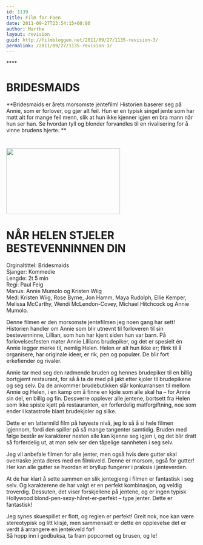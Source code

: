 ```yaml
---
id: 1139
title: Film for Faen
date: 2011-09-27T23:54:15+00:00
author: Marthe
layout: revision
guid: http://filmbloggen.net/2011/09/27/1135-revision-3/
permalink: /2011/09/27/1135-revision-3/
---
```

­­­****

# BRIDESMAIDS

**Bridesmaids er årets morsomste jentefilm! Historien baserer seg på Annie, som er forlover, og gjør alt feil. Hun er en typisk singel jente som har møtt alt for mange feil menn, slik at hun ikke kjenner igjen en bra mann når hun ser han. Se hvordan tyll og blonder forvandles til en rivalisering for å vinne brudens hjerte. **

# 

# <a href="http://filmbloggen.net/?attachment_id=1138" rel="attachment wp-att-1138"><img class="size-medium wp-image-1138 alignleft" src="http://filmbloggen.net/wp-content/uploads//2011/09/bridesmaids-300x174.jpg" alt="" width="300" height="174" /></a>

# 

# 

# 

# 

# **NÅR HELEN STJELER BESTEVENNINNEN DIN**

Orginaltittel: Bridesmaids  
Sjanger: Kommedie  
Lengde: 2t 5 min  
Regi: Paul Feig  
Manus: Annie Mumolo og Kristen Wiig  
Med: Kristen Wiig, Rose Byrne, Jon Hamm, Maya Rudolph, Ellie Kemper, Melissa McCarthy, Wendi McLendon-Covey, Michael Hitchcock og Annie Mumolo.

Denne filmen er den morsomste jentefilmen jeg noen gang har sett! Historien handler om Annie som blir utnevnt til forloveren til sin bestevenninne, Lillian, som hun har kjent siden hun var barn. På forlovelsesfesten møter Annie Lillians brudepiker, og det er spesielt én Annie legger merke til, nemlig Helen. Helen er alt hun ikke er; flink til å organisere, har originale ideer, er rik, pen og populær. De blir fort erkefiender og rivaler.

Annie tar med seg den rødmende bruden og hennes brudepiker til en billig bortgjemt restaurant, for så å ta de med på jakt etter kjoler til brudepikene og seg selv. Da de ankommer brudebutikken slår konkurransen til mellom Annie og Helen, i en kamp om å finne en kjole som alle skal ha – for Annie sin del, en billig og fin. Dessverre opplever alle jentene, bortsett fra Helen som ikke spiste kjøtt på restauranten, en forferdelig matforgiftning, noe som ender i katastrofe blant brudekjoler og silke.

Dette er en lattermild film på høyeste nivå, jeg lo så å si hele filmen igjennom, fordi den spiller på så mange tangenter samtidig. Bruden med følge består av karakterer nesten alle kan kjenne seg igjen i, og det blir dratt så forferdelig ut, at man selv ser den tåpelige sannheten i seg selv.

Jeg vil anbefale filmen for alle jenter, men også hvis dere gutter skal overraske jenta deres med en filmkveld. Denne er morsom, også for gutter! Her kan alle gutter se hvordan et bryllup fungerer i praksis i jenteverden.

At de har klart å sette sammen en slik jentegjeng i filmen er fantastisk i seg selv. Og karakterene de har valgt er en perfekt kombinasjon, og veldig troverdig. Dessuten, det viser forskjellene på jentene, og er ingen typisk Hollywood blond-pen-sexy-håret-er-perfekt – type jenter. Dette er fantastisk!

Jeg synes skuespillet er flott, og regien er perfekt! Greit nok, noe kan være stereotypisk og litt klisjé, men sammensatt er dette en opplevelse det er verdt å arrangere en jentekveld for!  
Så hopp inn i godbuksa, ta fram popcornet og brusen, og le!